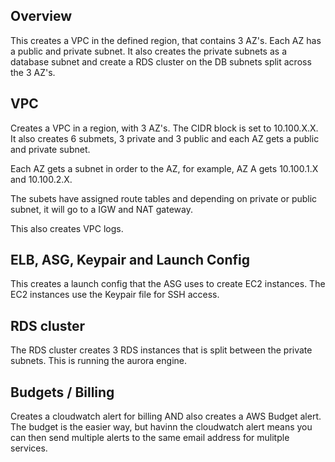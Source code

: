 ## Overview

This creates a VPC in the defined region, that contains 3 AZ's. Each AZ has a public and private subnet. It also creates the private subnets as a database subnet and create a RDS cluster on the DB subnets split across the 3 AZ's.

## VPC

Creates a VPC in a region, with 3 AZ's. The CIDR block is set to 10.100.X.X. It also creates 6 submets, 3 private and 3 public and each AZ gets a public and private subnet. 

Each AZ gets a subnet in order to the AZ, for example, AZ A gets 10.100.1.X and 10.100.2.X. 

The subets have assigned route tables and depending on private or public subnet, it will go to a IGW and NAT gateway. 

This also creates VPC logs.

## ELB, ASG, Keypair and Launch Config

This creates a launch config that the ASG uses to create EC2 instances. The EC2 instances use the Keypair file for SSH access.

## RDS cluster

The RDS cluster creates 3 RDS instances that is split between the private subnets. This is running the aurora engine.

## Budgets / Billing

Creates a cloudwatch alert for billing AND also creates a AWS Budget alert. The budget is the easier way, but havinn the cloudwatch alert means you can then send multiple alerts to the same email address for mulitple services. 

